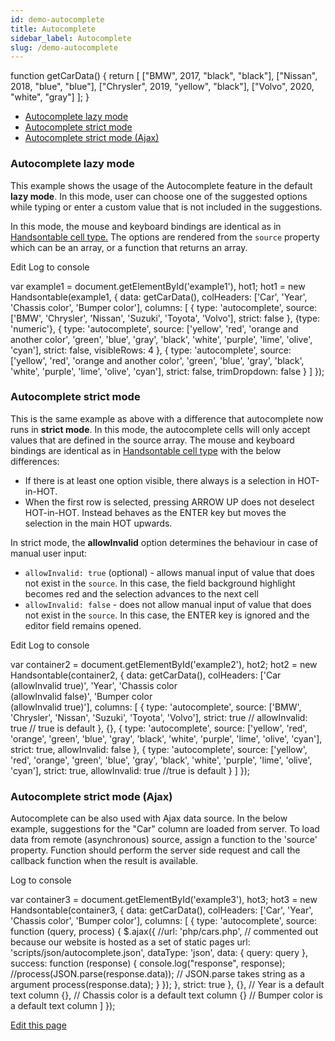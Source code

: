 ```yaml
---
id: demo-autocomplete
title: Autocomplete
sidebar_label: Autocomplete
slug: /demo-autocomplete
---
```


function getCarData() { return \[ \["BMW", 2017, "black", "black"\], \["Nissan", 2018, "blue", "blue"\], \["Chrysler", 2019, "yellow", "black"\], \["Volvo", 2020, "white", "gray"\] \]; }

*   [Autocomplete lazy mode](#lazy)
*   [Autocomplete strict mode](#strict)
*   [Autocomplete strict mode (Ajax)](#strict-ajax)

### Autocomplete lazy mode

This example shows the usage of the Autocomplete feature in the default **lazy mode**. In this mode, user can choose one of the suggested options while typing or enter a custom value that is not included in the suggestions.

In this mode, the mouse and keyboard bindings are identical as in [Handsontable cell type.](/docs/8.2.0/demo-handsontable.html) The options are rendered from the `source` property which can be an array, or a function that returns an array.

Edit Log to console

var example1 = document.getElementById('example1'), hot1; hot1 = new Handsontable(example1, { data: getCarData(), colHeaders: \['Car', 'Year', 'Chassis color', 'Bumper color'\], columns: \[ { type: 'autocomplete', source: \['BMW', 'Chrysler', 'Nissan', 'Suzuki', 'Toyota', 'Volvo'\], strict: false }, {type: 'numeric'}, { type: 'autocomplete', source: \['yellow', 'red', 'orange and another color', 'green', 'blue', 'gray', 'black', 'white', 'purple', 'lime', 'olive', 'cyan'\], strict: false, visibleRows: 4 }, { type: 'autocomplete', source: \['yellow', 'red', 'orange and another color', 'green', 'blue', 'gray', 'black', 'white', 'purple', 'lime', 'olive', 'cyan'\], strict: false, trimDropdown: false } \] });

### Autocomplete strict mode

This is the same example as above with a difference that autocomplete now runs in **strict mode**. In this mode, the autocomplete cells will only accept values that are defined in the source array. The mouse and keyboard bindings are identical as in [Handsontable cell type](/docs/8.2.0/demo-handsontable.html) with the below differences:

*   If there is at least one option visible, there always is a selection in HOT-in-HOT.
*   When the first row is selected, pressing ARROW UP does not deselect HOT-in-HOT. Instead behaves as the ENTER key but moves the selection in the main HOT upwards.

In strict mode, the **allowInvalid** option determines the behaviour in case of manual user input:

*   `allowInvalid: true` (optional) - allows manual input of value that does not exist in the `source`. In this case, the field background highlight becomes red and the selection advances to the next cell
*   `allowInvalid: false` - does not allow manual input of value that does not exist in the `source`. In this case, the ENTER key is ignored and the editor field remains opened.

  

Edit Log to console

var container2 = document.getElementById('example2'), hot2; hot2 = new Handsontable(container2, { data: getCarData(), colHeaders: \['Car<br>(allowInvalid true)', 'Year', 'Chassis color<br>(allowInvalid false)', 'Bumper color<br>(allowInvalid true)'\], columns: \[ { type: 'autocomplete', source: \['BMW', 'Chrysler', 'Nissan', 'Suzuki', 'Toyota', 'Volvo'\], strict: true // allowInvalid: true // true is default }, {}, { type: 'autocomplete', source: \['yellow', 'red', 'orange', 'green', 'blue', 'gray', 'black', 'white', 'purple', 'lime', 'olive', 'cyan'\], strict: true, allowInvalid: false }, { type: 'autocomplete', source: \['yellow', 'red', 'orange', 'green', 'blue', 'gray', 'black', 'white', 'purple', 'lime', 'olive', 'cyan'\], strict: true, allowInvalid: true //true is default } \] });

### Autocomplete strict mode (Ajax)

Autocomplete can be also used with Ajax data source. In the below example, suggestions for the "Car" column are loaded from server. To load data from remote (asynchronous) source, assign a function to the 'source' property. Function should perform the server side request and call the callback function when the result is available.

Log to console

var container3 = document.getElementById('example3'), hot3; hot3 = new Handsontable(container3, { data: getCarData(), colHeaders: \['Car', 'Year', 'Chassis color', 'Bumper color'\], columns: \[ { type: 'autocomplete', source: function (query, process) { $.ajax({ //url: 'php/cars.php', // commented out because our website is hosted as a set of static pages url: 'scripts/json/autocomplete.json', dataType: 'json', data: { query: query }, success: function (response) { console.log("response", response); //process(JSON.parse(response.data)); // JSON.parse takes string as a argument process(response.data); } }); }, strict: true }, {}, // Year is a default text column {}, // Chassis color is a default text column {} // Bumper color is a default text column \] });

[Edit this page](https://github.com/handsontable/docs/edit/8.2.0/tutorials/autocomplete.html)
